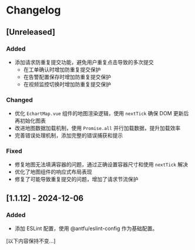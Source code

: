 # Changelog

## [Unreleased]

### Added

- 添加请求防重复提交功能，避免用户重复点击导致的多次提交
  - 在工单确认时增加防重复提交保护
  - 在告警配置保存时增加防重复提交保护
  - 在视频监控切换时增加防重复提交保护

### Changed

- 优化 `EchartMap.vue` 组件的地图渲染逻辑，使用 `nextTick` 确保 DOM 更新后再初始化图表
- 改进地图数据加载机制，使用 `Promise.all` 并行加载数据，提升加载效率
- 完善错误处理机制，添加完整的错误捕获和提示

### Fixed

- 修复地图无法填满容器的问题，通过正确设置容器尺寸和使用 `nextTick` 解决
- 优化了地图组件的响应式布局表现
- 修复了可能导致重复提交的问题，增加了请求节流保护

## [1.1.12] - 2024-12-06

### Added

- 添加 ESLint 配置，使用 @antfu/eslint-config 作为基础配置。

[以下内容保持不变...]
